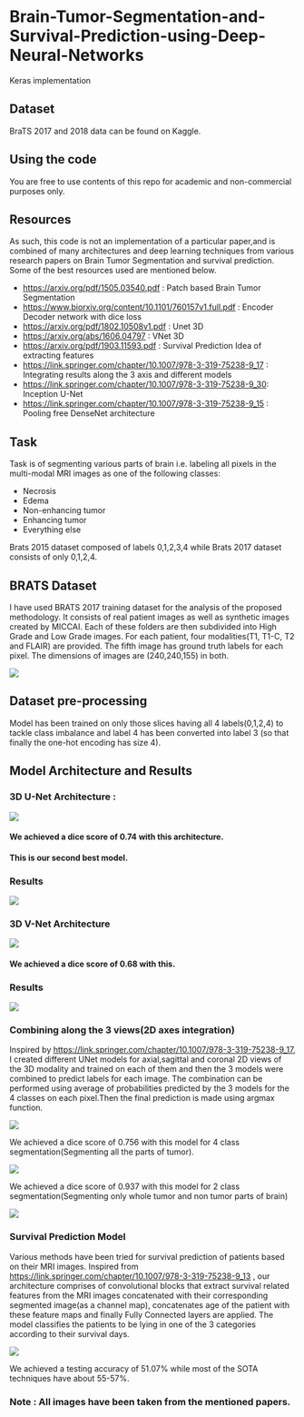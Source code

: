 # Brain-Tumor-Segmentation-and-Survival-Prediction-using-Deep-Neural-Networks

Keras implementation

## Dataset
BraTS 2017 and 2018 data can be found on Kaggle.

## Using the code
You are free to use contents of this repo for academic and non-commercial purposes only.

## Resources
As such, this code is not an implementation of a particular paper,and is combined of many architectures and deep learning techniques from various research papers on Brain Tumor Segmentation and survival prediction. Some of the best resources used are mentioned below.

- https://arxiv.org/pdf/1505.03540.pdf : Patch based Brain Tumor Segmentation
- https://www.biorxiv.org/content/10.1101/760157v1.full.pdf : Encoder Decoder network with dice loss
- https://arxiv.org/pdf/1802.10508v1.pdf : Unet 3D
- https://arxiv.org/abs/1606.04797 : VNet 3D
- https://arxiv.org/pdf/1903.11593.pdf : Survival Prediction Idea of extracting features
- https://link.springer.com/chapter/10.1007/978-3-319-75238-9_17 : Integrating results along the 3 axis and different models
- https://link.springer.com/chapter/10.1007/978-3-319-75238-9_30: Inception U-Net
- https://link.springer.com/chapter/10.1007/978-3-319-75238-9_15 : Pooling free DenseNet architecture



## Task
Task is of segmenting various parts of brain i.e. labeling all pixels in the multi-modal MRI images as one of the following classes:
- Necrosis
- Edema
- Non-enhancing tumor
- Enhancing tumor 
- Everything else

Brats 2015 dataset composed of labels 0,1,2,3,4 while Brats 2017 dataset consists of only 0,1,2,4.

## BRATS Dataset 
I have used BRATS 2017 training dataset for the analysis of the proposed methodology. It consists of real patient images as well as synthetic images created by MICCAI. Each of these folders are then subdivided into High Grade and Low Grade images. For each patient, four modalities(T1, T1-C, T2 and FLAIR) are provided. The fifth image has ground truth labels for each pixel. The dimensions of images are (240,240,155) in both.

![](Captures/Dataset.png)


## Dataset pre-processing 
Model has been trained on only those slices having all 4 labels(0,1,2,4) to tackle class imbalance and label 4 has been converted into label 3 (so that finally the one-hot encoding has size 4).

## Model Architecture and Results
### 3D U-Net Architecture :

![](Captures/Unet3d.png)


#### We achieved a dice score of 0.74 with this architecture.
#### This is our second best model.

### Results
![](Captures/unet_im.PNG)

### 3D V-Net Architecture
![](Captures/Vnetarch.png)

#### We achieved a dice score of 0.68 with this.

### Results 
![](Captures/vnet_im.PNG)

### Combining along the 3 views(2D axes integration)
Inspired by https://link.springer.com/chapter/10.1007/978-3-319-75238-9_17, I created different UNet models for axial,sagittal and coronal 2D views of the 3D modality and trained on each of them and then the 3 models were combined to predict labels for each image. The combination can be performed using average of probabilities predicted by the 3 models for the 4 classes on each pixel.Then the final prediction is made using argmax function.

![](Captures/ensembling.png)

We achieved a dice score of 0.756 with this model for 4 class segmentation(Segmenting all the parts of tumor).

![](Captures/2d_4class_im.PNG)

We achieved a dice score of 0.937 with this model for 2 class segmentation(Segmenting only whole tumor and non tumor parts of brain)

![](Captures/2d_2class_im.PNG)



### Survival Prediction Model
Various methods have been tried for survival prediction of patients based on their MRI images.
Inspired from https://link.springer.com/chapter/10.1007/978-3-319-75238-9_13 , our architecture comprises of convolutional blocks that extract survival related features from the MRI images concatenated with their corresponding segmented image(as a channel map), concatenates age of the patient with these feature maps and finally Fully Connected layers are applied. The model classifies the patients to be lying in one of the 3 categories according to their survival days.

![](Captures/nice_cap.PNG)

We achieved a testing accuracy of 51.07% while most of the SOTA techniques have about 55-57%. 

### Note : All images have been taken from the mentioned papers.



